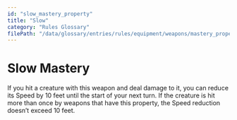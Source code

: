 ```yaml
---
id: "slow_mastery_property"
title: "Slow"
category: "Rules Glossary"
filePath: "/data/glossary/entries/rules/equipment/weapons/mastery_properties/slow.md"
---
```

# Slow Mastery
If you hit a creature with this weapon and deal damage to it, you can reduce its Speed by 10 feet until the start of your next turn. If the creature is hit more than once by weapons that have this property, the Speed reduction doesn’t exceed 10 feet.